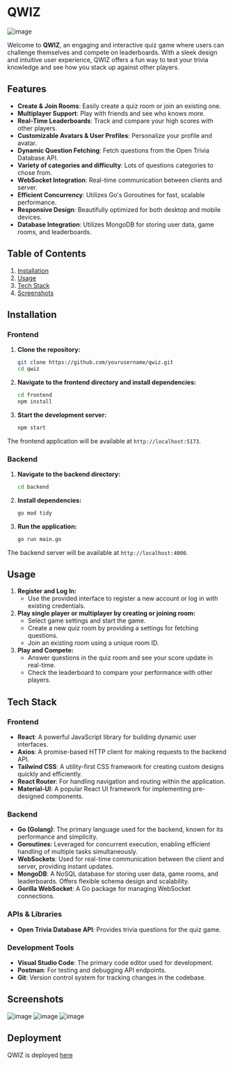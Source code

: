 # QWIZ

![image](https://github.com/user-attachments/assets/d7260f29-e43f-40a7-8356-ed7c3af7feaa)


Welcome to **QWIZ**, an engaging and interactive quiz game where users can challenge themselves and compete on leaderboards. With a sleek design and intuitive user experience, QWIZ offers a fun way to test your trivia knowledge and see how you stack up against other players.

## **Features**

- **Create & Join Rooms**: Easily create a quiz room or join an existing one.
- **Multiplayer Support**: Play with friends and see who knows more.
- **Real-Time Leaderboards**: Track and compare your high scores with other players.
- **Customizable Avatars & User Profiles**: Personalize your profile and avatar.
- **Dynamic Question Fetching**: Fetch questions from the Open Trivia Database API.
- **Variety of categories and difficulty**: Lots of questions categories to chose from.
- **WebSocket Integration**: Real-time communication between clients and server.
- **Efficient Concurrency**: Utilizes Go's Goroutines for fast, scalable performance.
- **Responsive Design**: Beautifully optimized for both desktop and mobile devices.
- **Database Integration**: Utilizes MongoDB for storing user data, game rooms, and leaderboards.

## **Table of Contents**

1. [Installation](#installation)
2. [Usage](#usage)
3. [Tech Stack](#tech-stack)
4. [Screenshots](#screenshots)
   
## **Installation**

### **Frontend**

1. **Clone the repository:**

   ```bash
   git clone https://github.com/yourusername/qwiz.git
   cd qwiz
   ```
2. **Navigate to the frontend directory and install dependencies:**
   ```bash
   cd frontend
   npm install
   ```
3. **Start the development server:**
   ```bash
   npm start
   ```
The frontend application will be available at `http://localhost:5173`.

### **Backend**

1. **Navigate to the backend directory:**
   ```bash
   cd backend
   ```
2. **Install dependencies:**
   ```bash
   go mod tidy
   ```
3. **Run the application:**
   ```bash
   go run main.go
   ```
The backend server will be available at `http://localhost:4000`.

## **Usage**
1. **Register and Log In:**
   - Use the provided interface to register a new account or log in with existing credentials.
2. **Play single player or multiplayer by creating or joining room:**
   - Select game settings and start the game.
   - Create a new quiz room by providing a settings for fetching questions.
   - Join an existing room using a unique room ID.
3. **Play and Compete:**
   - Answer questions in the quiz room and see your score update in real-time.
   - Check the leaderboard to compare your performance with other players.

## **Tech Stack**

### **Frontend**

- **React**: A powerful JavaScript library for building dynamic user interfaces.
- **Axios**: A promise-based HTTP client for making requests to the backend API.
- **Tailwind CSS**: A utility-first CSS framework for creating custom designs quickly and efficiently.
- **React Router**: For handling navigation and routing within the application.
- **Material-UI**: A popular React UI framework for implementing pre-designed components.

### **Backend**

- **Go (Golang)**: The primary language used for the backend, known for its performance and simplicity.
- **Goroutines**: Leveraged for concurrent execution, enabling efficient handling of multiple tasks simultaneously.
- **WebSockets**: Used for real-time communication between the client and server, providing instant updates.
- **MongoDB**: A NoSQL database for storing user data, game rooms, and leaderboards. Offers flexible schema design and scalability.
- **Gorilla WebSocket**: A Go package for managing WebSocket connections.

### **APIs & Libraries**

- **Open Trivia Database API**: Provides trivia questions for the quiz game.

### **Development Tools**

- **Visual Studio Code**: The primary code editor used for development.
- **Postman**: For testing and debugging API endpoints.
- **Git**: Version control system for tracking changes in the codebase.
  
## **Screenshots**
![image](https://github.com/user-attachments/assets/1466e692-cf43-4ff6-b063-71b424f93b85)
![image](https://github.com/user-attachments/assets/74fb98a5-38f4-4aa2-8bfa-b5a927a874a5)
![image](https://github.com/user-attachments/assets/7471182e-b23e-47cd-9377-6b7403154e1b)

## **Deployment**
QWIZ is deployed [here](https://qwiz-three.vercel.app/)
